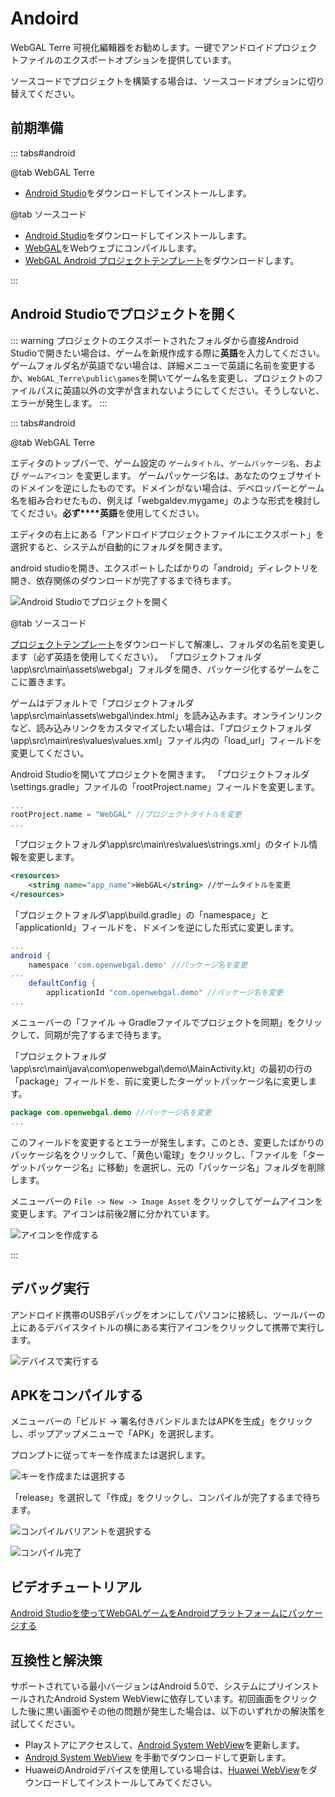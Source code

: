 # Andoird

WebGAL Terre 可視化編輯器をお勧めします。一键でアンドロイドプロジェクトファイルのエクスポートオプションを提供しています。

ソースコードでプロジェクトを構築する場合は、ソースコードオプションに切り替えてください。

## 前期準備

::: tabs#android

@tab WebGAL Terre

* [Android Studio](https://developer.android.com/studio)をダウンロードしてインストールします。

@tab ソースコード

* [Android Studio](https://developer.android.com/studio)をダウンロードしてインストールします。
* [WebGAL](https://github.com/MakinoharaShoko/WebGAL)をWebウェブにコンパイルします。
* [WebGAL Android プロジェクトテンプレート](https://github.com/nini22P/WebGAL-Android)をダウンロードします。

:::

## Android Studioでプロジェクトを開く

::: warning
プロジェクトのエクスポートされたフォルダから直接Android Studioで開きたい場合は、ゲームを新規作成する際に**英語**を入力してください。ゲームフォルダ名が英語でない場合は、詳細メニューで英語に名前を変更するか、`WebGAL_Terre\public\games`を開いてゲーム名を変更し、プロジェクトのファイルパスに英語以外の文字が含まれないようにしてください。そうしないと、エラーが発生します。
:::

::: tabs#android

@tab WebGAL Terre

エディタのトップバーで、ゲーム設定の `ゲームタイトル`、`ゲームパッケージ名`、および `ゲームアイコン` を変更します。
ゲームパッケージ名は、あなたのウェブサイトのドメインを逆にしたものです。ドメインがない場合は、デベロッパーとゲーム名を組み合わせたもの、例えば「webgaldev.mygame」のような形式を検討してください。**必ず****英語**を使用してください。

エディタの右上にある「アンドロイドプロジェクトファイルにエクスポート」を選択すると、システムが自動的にフォルダを開きます。

android studioを開き、エクスポートしたばかりの「android」ディレクトリを開き、依存関係のダウンロードが完了するまで待ちます。

![Android Studioでプロジェクトを開く](open-in-android-studio.jpg)

@tab ソースコード

[プロジェクトテンプレート](https://github.com/nini22P/WebGAL-Android)をダウンロードして解凍し、フォルダの名前を変更します（必ず英語を使用してください）。
「プロジェクトフォルダ\app\src\main\assets\webgal」フォルダを開き、パッケージ化するゲームをここに置きます。

ゲームはデフォルトで「プロジェクトフォルダ\app\src\main\assets\webgal\index.html」を読み込みます。オンラインリンクなど、読み込みリンクをカスタマイズしたい場合は、「プロジェクトフォルダ\app\src\main\res\values\values.xml」ファイル内の「load_url」フィールドを変更してください。

Android Studioを開いてプロジェクトを開きます。
「プロジェクトフォルダ\settings.gradle」ファイルの「rootProject.name」フィールドを変更します。

``` gradle
...
rootProject.name = "WebGAL" //プロジェクトタイトルを変更
...
```

「プロジェクトフォルダ\app\src\main\res\values\strings.xml」のタイトル情報を変更します。

``` xml
<resources>
    <string name="app_name">WebGAL</string> //ゲームタイトルを変更
</resources>
```

「プロジェクトフォルダ\app\build.gradle」の「namespace」と「applicationId」フィールドを、ドメインを逆にした形式に変更します。

``` gradle
...
android {
    namespace 'com.openwebgal.demo' //パッケージ名を変更
...
    defaultConfig {
        applicationId "com.openwebgal.demo" //パッケージ名を変更
...
```

メニューバーの「ファイル -> Gradleファイルでプロジェクトを同期」をクリックして、同期が完了するまで待ちます。

「プロジェクトフォルダ\app\src\main\java\com\openwebgal\demo\MainActivity.kt」の最初の行の「package」フィールドを、前に変更したターゲットパッケージ名に変更します。

``` kotlin
package com.openwebgal.demo //パッケージ名を変更
...
```

このフィールドを変更するとエラーが発生します。このとき、変更したばかりのパッケージ名をクリックして、「黄色い電球」をクリックし、「ファイルを「ターゲットパッケージ名」に移動」を選択し、元の「パッケージ名」フォルダを削除します。

メニューバーの `File -> New -> Image Asset` をクリックしてゲームアイコンを変更します。アイコンは前後2層に分かれています。

![アイコンを作成する](create-icons.jpg)

:::

## デバッグ実行

アンドロイド携帯のUSBデバッグをオンにしてパソコンに接続し、ツールバーの上にあるデバイスタイトルの横にある実行アイコンをクリックして携帯で実行します。

![デバイスで実行する](run-app.jpg)

## APKをコンパイルする

メニューバーの「ビルド -> 署名付きバンドルまたはAPKを生成」をクリックし、ポップアップメニューで「APK」を選択します。

プロンプトに従ってキーを作成または選択します。

![キーを作成または選択する](keystore.jpg)

「release」を選択して「作成」をクリックし、コンパイルが完了するまで待ちます。

![コンパイルバリアントを選択する](build.jpg)

![コンパイル完了](finsh.jpg)

## ビデオチュートリアル

[Android Studioを使ってWebGALゲームをAndroidプラットフォームにパッケージする](https://www.bilibili.com/video/BV1m24y1J7ct/)

## 互換性と解決策

サポートされている最小バージョンはAndroid 5.0で、システムにプリインストールされたAndroid System WebViewに依存しています。初回画面をクリックした後に黒い画面やその他の問題が発生した場合は、以下のいずれかの解決策を試してください。

* Playストアにアクセスして、[Android System WebView](https://play.google.com/store/apps/details?id=com.google.android.webview)を更新します。
* [Android System WebView](https://www.apkmirror.com/apk/google-inc/android-system-webview/) を手動でダウンロードして更新します。
* HuaweiのAndroidデバイスを使用している場合は、[Huawei WebView](https://www.apkmirror.com/apk/huawei/huawei-webview-2/)をダウンロードしてインストールしてみてください。
